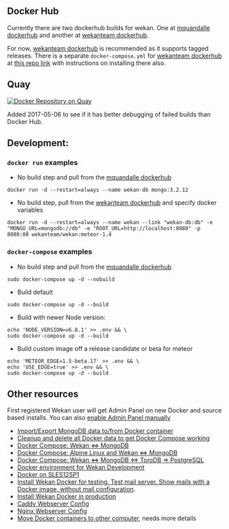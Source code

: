 ## Docker Hub

Currently there are two dockerhub builds for wekan. One at [mquandalle dockerhub](https://hub.docker.com/r/mquandalle/wekan/builds/) and another at [wekanteam dockerhub](https://hub.docker.com/r/wekanteam/wekan/builds/). 

For now, [wekanteam dockerhub](https://hub.docker.com/r/wekanteam/wekan/builds/) is recommended as it supports tagged releases. There is a separate `docker-compose.yml` for [wekanteam dockerhub](https://hub.docker.com/r/wekanteam/wekan/builds/) at [this repo link](https://github.com/wekan/wekan-mongodb) with instructions on installing there also.

## Quay

[![Docker Repository on Quay](https://quay.io/repository/wekan/wekan/status "Docker Repository on Quay")](https://quay.io/repository/wekan/wekan)

Added 2017-05-06 to see if it has better debugging of failed builds than Docker Hub.

## Development:

### `docker run` examples

- No build step and pull from the [mquandalle dockerhub](https://hub.docker.com/r/mquandalle/wekan/builds/)
```
docker run -d --restart=always --name wekan-db mongo:3.2.12
```

- No build step, pull from the [wekanteam dockerhub](https://hub.docker.com/r/wekanteam/wekan/builds/) and
specify docker variables
```
docker run -d --restart=always --name wekan --link "wekan-db:db" -e "MONGO_URL=mongodb://db" -e "ROOT_URL=http://localhost:8080" -p 8080:80 wekanteam/wekan:meteor-1.4
```

### `docker-compose` examples

- No build step and pull from the [mquandalle dockerhub](https://hub.docker.com/r/mquandalle/wekan/builds/)

```
sudo docker-compose up -d --nobuild
```

- Build default
```
sudo docker-compose up -d --build
```

- Build with newer Node version:
```
echo 'NODE_VERSION=v6.8.1' >> .env && \
sudo docker-compose up -d --build
```

- Build custom image off a release candidate or beta for meteor
```
echo 'METEOR_EDGE=1.5-beta.17' >> .env && \
echo 'USE_EDGE=true' >> .env && \
sudo docker-compose up -d --build
```

## Other resources

First registered Wekan user will get Admin Panel on new Docker and source based
installs. You can also [enable Admin Panel manually](https://github.com/wekan/wekan/blob/devel/CHANGELOG.md#v0111-rc2-2017-03-05-wekan-prerelease)

* [Import/Export MongoDB data to/from Docker container](https://github.com/wekan/wekan/wiki/Export-Docker-Mongo-Data)
* [Cleanup and delete all Docker data to get Docker Compose working](https://github.com/wekan/wekan/issues/985)
* [Docker Compose: Wekan <=> MongoDB](https://github.com/wekan/wekan-mongodb)
* [Docker Compose: Alpine Linux and Wekan <=> MongoDB](https://github.com/wekan/wekan-launchpad)
* [Docker Compose: Wekan <=> MongoDB <=> ToroDB => PostgreSQL](https://github.com/wekan/wekan-postgresql)
* [Docker environment for Wekan Development](https://github.com/wekan/wekan-dev)
* [Docker on SLES12SP1](https://github.com/wekan/wekan/wiki/Install-Wekan-Docker-on-SUSE-Linux-Enterprise-Server-12-SP1)
* [Install Wekan Docker for testing. Test mail server. Show mails with a Docker image, without mail configuration](https://github.com/wekan/wekan/wiki/Install-Wekan-Docker-for-testing).
* [Install Wekan Docker in production](https://github.com/wekan/wekan/wiki/Install-Wekan-Docker-in-production)
* [Caddy Webserver Config](https://github.com/wekan/wekan/wiki/Caddy-Webserver-Config)
* [Nginx Webserver Config](https://github.com/wekan/wekan/wiki/Nginx-Webserver-Config)
* [Move Docker containers to other computer](https://github.com/wekan/wekan/wiki/Move-Docker-containers-to-other-computer), needs more details
